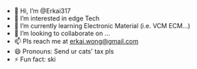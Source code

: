 - 👋 Hi, I’m @Erkai317
- 👀 I’m interested in edge Tech
- 🌱 I’m currently learning Electronic Material (i.e. VCM ECM...)
- 💞️ I’m looking to collaborate on ...
- 📫 Pls reach me at erkai.wong@gmail.com
- 😄 Pronouns: Send ur cats' tax pls
- ⚡ Fun fact: ski

<!---
Erkai317/Erkai317 is a ✨ special ✨ repository because its `README.md` (this file) appears on your GitHub profile.
You can click the Preview link to take a look at your changes.
--->
